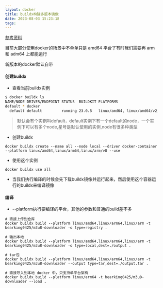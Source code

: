 ```yaml
---
layout: docker
title: buildx构建多版本镜像
date: 2023-08-03 15:23:18
tags:
---
```


[参考资料](http://blog.naturelr.cc/2023/06/16/%E4%BD%BF%E7%94%A8buildx%E7%BC%96%E8%AF%91%E5%A4%9A%E5%B9%B3%E5%8F%B0%E9%95%9C%E5%83%8F/)

目前大部分使用docker的场景中不单单只是 amd64 平台了有时我们需要再 arm 和 adm64 上都能运行

<!--more-->

新版本的docker默认自带

#### 创建buildx

- 查看当前buildx实例

```sh
$ docker buildx ls
NAME/NODE DRIVER/ENDPOINT STATUS  BUILDKIT PLATFORMS
default * docker
  default default         running 23.0.5   linux/amd64, linux/amd64/v2, linux/amd64/v3, linux/386
```

> 默认会有个实例叫default，default实例下有一个default的node，一个实例下可以有多个node,星号是默认使用的实例,node有很多种类型

- 创建buildx

```shell
docker buildx create --name all --node local --driver docker-container --platform linux/amd64,linux/arm64,linux/arm/v8 --use
```

- 使用这个实例

```shell
docker buildx use all
```

- 当我们执行编译的时候会先下载buildx镜像并运行起来，然后使用这个容器运行的buildx来编译镜像

#### 编译

- --platform执行要编译的平台，其他的参数和普通的build差不多

```shell
# 直接上传到仓库
docker buildx build --platform linux/amd64,linux/arm64,linux/arm -t bearking0425/m3u8-downloader -o type=registry .

# 输出本地
docker buildx build --platform linux/amd64,linux/arm64,linux/arm -t bearking0425/m3u8-downloader -o type=local,dest=./output .

# tar包
docker buildx build --platform linux/amd64,linux/arm64,linux/arm -t bearking0425/m3u8-downloader --output type=tar,dest=./output.tar .

# 直接导入到本地 docker 中，只支持单平台架构
docker buildx build --platform linux/arm64 -t bearking0425/m3u8-downloader --load . 
```